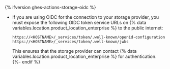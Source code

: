 {% ifversion ghes-actions-storage-oidc %}
- If you are using OIDC for the connection to your storage provider, you must expose the following OIDC token service URLs on {% data variables.location.product_location_enterprise %} to the public internet:

  ```text
  https://<HOSTNAME>/_services/token/.well-known/openid-configuration
  https://<HOSTNAME>/_services/token/.well-known/jwks
  ```

  This ensures that the storage provider can contact {% data variables.location.product_location_enterprise %} for authentication.
{%- endif %}
